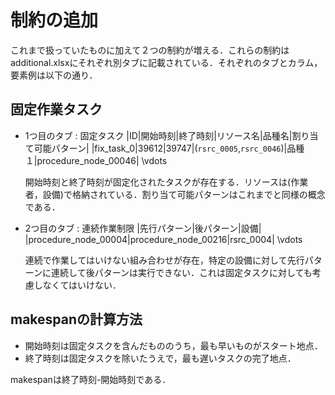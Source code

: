 # 制約の追加
これまで扱っていたものに加えて２つの制約が増える．これらの制約はadditional.xlsxにそれぞれ別タブに記載されている．それぞれのタブとカラム，要素例は以下の通り．

## 固定作業タスク
- 1つ目のタブ : 固定タスク
    |ID|開始時刻|終了時刻|リソース名|品種名|割り当て可能パターン|
    |fix_task_0|39612|39747|(`rsrc_0005`,`rsrc_0046`)|品種１|procedure_node_00046|
    \vdots

    開始時刻と終了時刻が固定化されたタスクが存在する．リソースは(作業者，設備)で格納されている．割り当て可能パターンはこれまでと同様の概念である．

- 2つ目のタブ : 連続作業制限
    |先行パターン|後パターン|設備|
    |procedure_node_00004|procedure_node_00216|rsrc_0004|
    \vdots

    連続で作業してはいけない組み合わせが存在，特定の設備に対して先行パターンに連続して後パターンは実行できない．これは固定タスクに対しても考慮しなくてはいけない．

## makespanの計算方法
-  開始時刻は固定タスクを含んだもののうち，最も早いものがスタート地点．
-  終了時刻は固定タスクを除いたうえで，最も遅いタスクの完了地点．

makespanは終了時刻-開始時刻である．